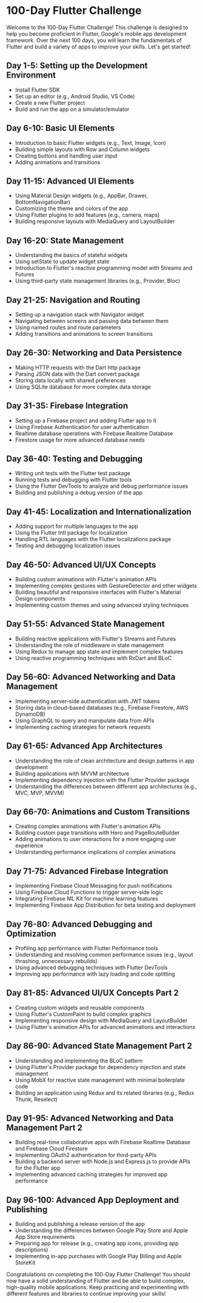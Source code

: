 
# 100-Day Flutter Challenge

Welcome to the 100-Day Flutter Challenge! This challenge is designed to help you become proficient in Flutter, Google's mobile app development framework. Over the next 100 days, you will learn the fundamentals of Flutter and build a variety of apps to improve your skills. Let's get started!

## Day 1-5: Setting up the Development Environment
- Install Flutter SDK
- Set up an editor (e.g., Android Studio, VS Code)
- Create a new Flutter project
- Build and run the app on a simulator/emulator

## Day 6-10: Basic UI Elements
- Introduction to basic Flutter widgets (e.g., Text, Image, Icon)
- Building simple layouts with Row and Column widgets
- Creating buttons and handling user input
- Adding animations and transitions

## Day 11-15: Advanced UI Elements
- Using Material Design widgets (e.g., AppBar, Drawer, BottomNavigationBar)
- Customizing the theme and colors of the app
- Using Flutter plugins to add features (e.g., camera, maps)
- Building responsive layouts with MediaQuery and LayoutBuilder

## Day 16-20: State Management
- Understanding the basics of stateful widgets
- Using setState to update widget state
- Introduction to Flutter's reactive programming model with Streams and Futures
- Using third-party state management libraries (e.g., Provider, Bloc)

## Day 21-25: Navigation and Routing
- Setting up a navigation stack with Navigator widget
- Navigating between screens and passing data between them
- Using named routes and route parameters
- Adding transitions and animations to screen transitions

## Day 26-30: Networking and Data Persistence
- Making HTTP requests with the Dart http package
- Parsing JSON data with the Dart convert package
- Storing data locally with shared preferences
- Using SQLite database for more complex data storage

## Day 31-35: Firebase Integration
- Setting up a Firebase project and adding Flutter app to it
- Using Firebase Authentication for user authentication
- Realtime database operations with Firebase Realtime Database
- Firestore usage for more advanced database needs

## Day 36-40: Testing and Debugging
- Writing unit tests with the Flutter test package
- Running tests and debugging with Flutter tools
- Using the Flutter DevTools to analyze and debug performance issues
- Building and publishing a debug version of the app

## Day 41-45: Localization and Internationalization
- Adding support for multiple languages to the app
- Using the Flutter Intl package for localization
- Handling RTL languages with the Flutter localizations package
- Testing and debugging localization issues

## Day 46-50: Advanced UI/UX Concepts
- Building custom animations with Flutter's animation APIs
- Implementing complex gestures with GestureDetector and other widgets
- Building beautiful and responsive interfaces with Flutter's Material Design components
- Implementing custom themes and using advanced styling techniques

## Day 51-55: Advanced State Management
- Building reactive applications with Flutter's Streams and Futures
- Understanding the role of middleware in state management
- Using Redux to manage app state and implement complex features
- Using reactive programming techniques with RxDart and BLoC

## Day 56-60: Advanced Networking and Data Management
- Implementing server-side authentication with JWT tokens
- Storing data in cloud-based databases (e.g., Firebase Firestore, AWS DynamoDB)
- Using GraphQL to query and manipulate data from APIs
- Implementing caching strategies for network requests

## Day 61-65: Advanced App Architectures
- Understanding the role of clean architecture and design patterns in app development
- Building applications with MVVM architecture
- Implementing dependency injection with the Flutter Provider package
- Understanding the differences between different app architectures (e.g., MVC, MVP, MVVM)



## Day 66-70: Animations and Custom Transitions
- Creating complex animations with Flutter's animation APIs
- Building custom page transitions with Hero and PageRouteBuilder
- Adding animations to user interactions for a more engaging user experience
- Understanding performance implications of complex animations

## Day 71-75: Advanced Firebase Integration
- Implementing Firebase Cloud Messaging for push notifications
- Using Firebase Cloud Functions to trigger server-side logic
- Integrating Firebase ML Kit for machine learning features
- Implementing Firebase App Distribution for beta testing and deployment

## Day 76-80: Advanced Debugging and Optimization
- Profiling app performance with Flutter Performance tools
- Understanding and resolving common performance issues (e.g., layout thrashing, unnecessary rebuilds)
- Using advanced debugging techniques with Flutter DevTools
- Improving app performance with lazy loading and code splitting

## Day 81-85: Advanced UI/UX Concepts Part 2
- Creating custom widgets and reusable components
- Using Flutter's CustomPaint to build complex graphics
- Implementing responsive design with MediaQuery and LayoutBuilder
- Using Flutter's animation APIs for advanced animations and interactions

## Day 86-90: Advanced State Management Part 2
- Understanding and implementing the BLoC pattern
- Using Flutter's Provider package for dependency injection and state management
- Using MobX for reactive state management with minimal boilerplate code
- Building an application using Redux and its related libraries (e.g., Redux Thunk, Reselect)

## Day 91-95: Advanced Networking and Data Management Part 2
- Building real-time collaborative apps with Firebase Realtime Database and Firebase Cloud Firestore
- Implementing OAuth2 authentication for third-party APIs
- Building a backend server with Node.js and Express.js to provide APIs for the Flutter app
- Implementing advanced caching strategies for improved app performance

## Day 96-100: Advanced App Deployment and Publishing
- Building and publishing a release version of the app
- Understanding the differences between Google Play Store and Apple App Store requirements
- Preparing app for release (e.g., creating app icons, providing app descriptions)
- Implementing in-app purchases with Google Play Billing and Apple StoreKit

Congratulations on completing the 100-Day Flutter Challenge! You should now have a solid understanding of Flutter and be able to build complex, high-quality mobile applications. Keep practicing and experimenting with different features and libraries to continue improving your skills!